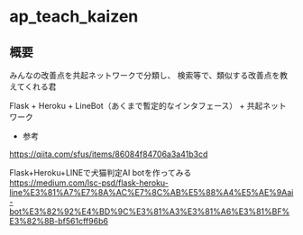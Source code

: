 # ap_teach_kaizen

## 概要

みんなの改善点を共起ネットワークで分類し、
検索等で、類似する改善点を教えてくれる君

Flask + Heroku + LineBot（あくまで暫定的なインタフェース） + 共起ネットワーク



* 参考

https://qiita.com/sfus/items/86084f84706a3a41b3cd  

Flask+Heroku+LINEで犬猫判定AI botを作ってみる  
https://medium.com/lsc-psd/flask-heroku-line%E3%81%A7%E7%8A%AC%E7%8C%AB%E5%88%A4%E5%AE%9Aai-bot%E3%82%92%E4%BD%9C%E3%81%A3%E3%81%A6%E3%81%BF%E3%82%8B-bf561cff96b6  



